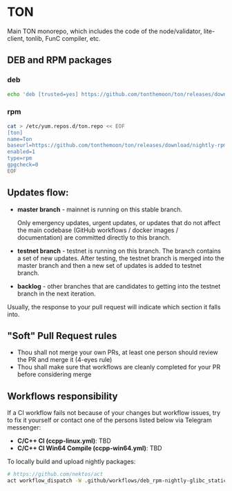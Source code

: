 # TON

Main TON monorepo, which includes the code of the node/validator, lite-client, tonlib, FunC compiler, etc.

## DEB and RPM packages

### deb

```sh
echo 'deb [trusted=yes] https://github.com/tonthemoon/ton/releases/download/nightly-deb ./' > /etc/apt/sources.list.d/10-ton.list
```

### rpm

```sh
cat > /etc/yum.repos.d/ton.repo << EOF
[ton]
name=Ton
baseurl=https://github.com/tonthemoon/ton/releases/download/nightly-rpm
enabled=1
type=rpm
gpgcheck=0
EOF
```

## Updates flow:

* **master branch** - mainnet is running on this stable branch.

    Only emergency updates, urgent updates, or updates that do not affect the main codebase (GitHub workflows / docker images / documentation) are committed directly to this branch.

* **testnet branch** - testnet is running on this branch. The branch contains a set of new updates. After testing, the testnet branch is merged into the master branch and then a new set of updates is added to testnet branch.

* **backlog** - other branches that are candidates to getting into the testnet branch in the next iteration.

Usually, the response to your pull request will indicate which section it falls into.


## "Soft" Pull Request rules

* Thou shall not merge your own PRs, at least one person should review the PR and merge it (4-eyes rule)
* Thou shall make sure that workflows are cleanly completed for your PR before considering merge

## Workflows responsibility
If a CI workflow fails not because of your changes but workflow issues, try to fix it yourself or contact one of the persons listed below via Telegram messenger:

* **C/C++ CI (ccpp-linux.yml)**: TBD
* **C/C++ CI Win64 Compile (ccpp-win64.yml)**: TBD

To locally build and upload nightly packages:

```sh
# https://github.com/nektos/act
act workflow_dispatch -W .github/workflows/deb_rpm-nightly-glibc_static.yml --no-skip-checkout -s GITHUB_TOKEN="$GITHUB_TOKEN" -s PACKAGES_REPO_KEY="$PACKAGES_REPO_DEPLOY_KEY"
```
